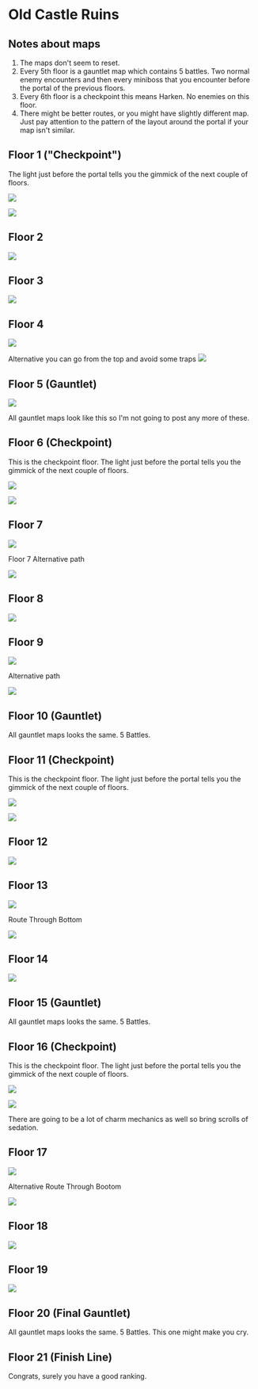 # Old Castle Ruins

## Notes about maps
1. The maps don't seem to reset.
2. Every 5th floor is a gauntlet map which contains 5 battles. Two normal enemy encounters and then every miniboss that you encounter before the portal of the previous floors. 
3. Every 6th floor is a checkpoint this means Harken. No enemies on this floor. 
4. There might be better routes, or you might have slightly different map. Just pay attention to the pattern of the layout around the portal if your map isn't similar. 

## Floor 1 ("Checkpoint")
The light just before the portal tells you the gimmick of the next couple of floors.

![](img/old-gimmick1-p1.png)

![](img/old-gimmick1-p2.png)

## Floor 2
![](img/old-floor2.png)

## Floor 3
![](img/old-floor3.png)

## Floor 4
![](img/old-better-floor4.png)

Alternative you can go from the top and avoid some traps
![](img/old-floor4full-alt.jpg)

## Floor 5 (Gauntlet)
![](img/old-floor5gauntlet.png)

All gauntlet maps look like this so I'm not going to post any more of these.

## Floor 6 (Checkpoint)
This is the checkpoint floor. The light just before the portal tells you the gimmick of the next couple of floors.

![](img/old-gimmick6-p1.png)

![](img/old-gimmick6-p2.png)

## Floor 7
![](img/old-floor7.png)

Floor 7 Alternative path

![](img/old-floor7-alt.png)

## Floor 8
![](img/old-floor8.png)

## Floor 9
![](img/old-floor9.png)

Alternative path

![](img/old-floor9-alt.png)

## Floor 10 (Gauntlet)
All gauntlet maps looks the same. 5 Battles.

## Floor 11 (Checkpoint)
This is the checkpoint floor. The light just before the portal tells you the gimmick of the next couple of floors.

![](img/old-gimmick11-p1.png)

![](img/old-gimmick11-p2.png)

## Floor 12
![](img/old-floor12.png)

## Floor 13
![](img/old-floor13.png)

Route Through Bottom

![](img/old-floor13-alt.png)

## Floor 14
![](img/old-floor14.png)

## Floor 15 (Gauntlet)
All gauntlet maps looks the same. 5 Battles.

## Floor 16 (Checkpoint)
This is the checkpoint floor. The light just before the portal tells you the gimmick of the next couple of floors.

![](img/old-gimmick16-p1.png)

![](img/old-gimmick16-p2.png)

There are going to be a lot of charm mechanics as well so bring scrolls of sedation. 

## Floor 17
![](img/old-floor17.png)

Alternative Route Through Bootom

![](img/old-floor17-alt.png)

## Floor 18
![](img/old-floor18.png)

## Floor 19
![](img/old-floor19.png)

## Floor 20 (Final Gauntlet)
All gauntlet maps looks the same. 5 Battles. This one might make you cry.

## Floor 21 (Finish Line)
Congrats, surely you have a good ranking.
